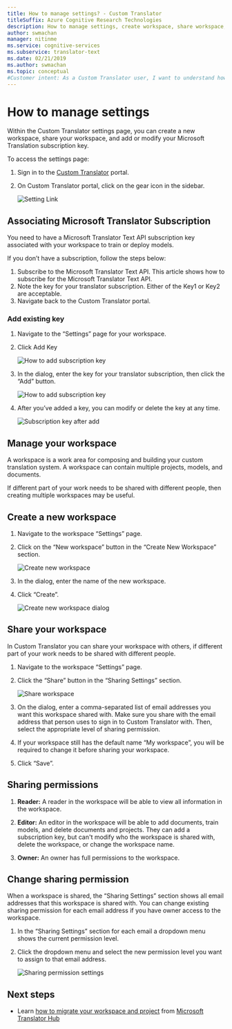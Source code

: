 ```yaml
---
title: How to manage settings? - Custom Translator
titleSuffix: Azure Cognitive Research Technologies
description: How to manage settings, create workspace, share workspace, and manage subscription key in Custom Translator.
author: swmachan
manager: nitinme
ms.service: cognitive-services
ms.subservice: translator-text
ms.date: 02/21/2019
ms.author: swmachan
ms.topic: conceptual
#Customer intent: As a Custom Translator user, I want to understand how to manage settings, so that I can create workspace, share workspace, and manage subscription key in Custom Translator.
---
```


# How to manage settings

Within the Custom Translator settings page, you can create a new workspace, share your workspace, and add or modify your Microsoft Translation subscription key.

To access the settings page:

1. Sign in to the [Custom Translator](https://portal.customtranslator.azure.ai/) portal.
2. On Custom Translator portal, click on the gear icon in the sidebar.

    ![Setting Link](media/how-to/how-to-settings.png)

## Associating Microsoft Translator Subscription

You need to have a Microsoft Translator Text API subscription key associated with your workspace to train or deploy models.

If you don’t have a subscription, follow the steps below:

1. Subscribe to the Microsoft Translator Text API. This article shows how to subscribe for the Microsoft Translator Text API.
2. Note the key for your translator subscription. Either of the  Key1 or Key2 are acceptable.
3. Navigate back to the Custom Translator portal.

### Add existing key

1.	Navigate to the “Settings” page for your workspace.
2.	Click Add Key

    ![How to add subscription key](media/how-to/how-to-add-subscription-key.png)

3. In the dialog, enter the key for your translator subscription, then click the “Add” button.

    ![How to add subscription key](media/how-to/how-to-add-subscription-key-dialog.png)
4.	After you’ve added a key, you can modify or delete the key at any time.

    ![Subscription key after add](media/how-to/subscription-key-after-add.png)

## Manage your workspace

A workspace is a work area for composing and building your custom translation system. A workspace can contain multiple projects, models, and documents.

If different part of your work needs to be shared with different people, then creating multiple workspaces may be useful.

## Create a new workspace

1.	Navigate to the workspace “Settings” page.
2.	Click on the “New workspace” button in the “Create New Workspace” section.

    ![Create new workspace](media/how-to/create-new-workspace.png)

4.	In the dialog, enter the name of the new workspace.
5.	Click “Create”.

    ![Create new workspace dialog](media/how-to/create-new-workspace-dialog.png)

## Share your workspace

In Custom Translator you can share your workspace with others, if different part of your work needs to be shared with different people.

1.	Navigate to the workspace “Settings” page.
2.	Click the “Share” button in the “Sharing Settings” section.

    ![Share workspace](media/how-to/share-workspace.png)

3.	On the dialog, enter a comma-separated list of email addresses you want this workspace shared with. Make sure you share with the email address that person uses to sign in to Custom Translator with. Then, select the appropriate level of sharing permission.

4.	If your workspace still has the default name “My workspace”, you will be required to change it before sharing your workspace.
5.	Click “Save”.

## Sharing permissions

1.	**Reader:** A reader in the workspace will be able to view all information in the workspace.

2.	**Editor:** An editor in the workspace will be able to add documents, train models, and delete documents and projects. They can add a subscription key, but can't modify who the workspace is shared with, delete the workspace, or change the workspace name.

3.	**Owner:** An owner has full permissions to the workspace.

## Change sharing permission

When a workspace is shared, the “Sharing Settings” section shows all email addresses that this workspace is shared with. You can change existing sharing permission for each email address if you have owner access to the workspace.

1.	In the “Sharing Settings” section for each email a dropdown menu shows the current permission level.

2.	Click the dropdown menu and select the new permission level you want to assign to that email address.

    ![Sharing permission settings](media/how-to/sharing-permission-settings.png)

## Next steps

- Learn [how to migrate your workspace and project](how-to-migrate.md) from [Microsoft Translator Hub](https://hub.microsofttranslator.com)
